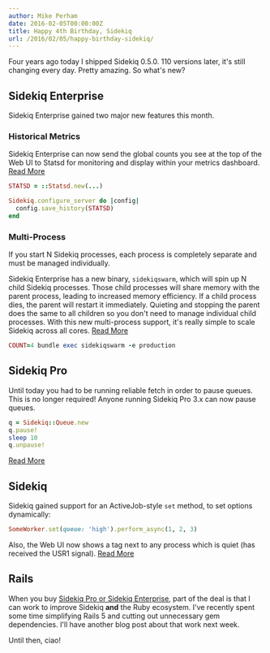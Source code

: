 ```yaml
---
author: Mike Perham
date: 2016-02-05T00:00:00Z
title: Happy 4th Birthday, Sidekiq
url: /2016/02/05/happy-birthday-sidekiq/
---
```


Four years ago today I shipped Sidekiq 0.5.0.  110 versions later, it's
still changing every day.  Pretty amazing.  So what's new?

## Sidekiq Enterprise

Sidekiq Enterprise gained two major new features this month.

### Historical Metrics

Sidekiq Enterprise can now send the global counts you see at
the top of the Web UI to Statsd for monitoring and
display within your metrics dashboard. [Read More][0]

```ruby
STATSD = ::Statsd.new(...)

Sidekiq.configure_server do |config|
  config.save_history(STATSD)
end
```

### Multi-Process

If you start N Sidekiq processes, each process is completely separate
and must be managed individually.

Sidekiq Enterprise has a new binary, `sidekiqswarm`,
which will spin up N child Sidekiq processes.  Those child processes
will share memory with the parent process, leading to increased memory efficiency.
If a child process dies, the parent will restart it immediately.
Quieting and stopping the parent does the same to all children so you
don't need to manage individual child processes.  With this new
multi-process support, it's really simple to scale Sidekiq across all
cores.  [Read More][1]

```ruby
COUNT=4 bundle exec sidekiqswarm -e production
```

## Sidekiq Pro

Until today you had to be running reliable fetch in order to pause
queues.  This is no longer required!  Anyone running Sidekiq Pro 3.x can now
pause queues.

```ruby
q = Sidekiq::Queue.new
q.pause!
sleep 10
q.unpause!
```

[Read More][2]

## Sidekiq

Sidekiq gained support for an ActiveJob-style `set` method, to set options
dynamically:

```ruby
SomeWorker.set(queue: 'high').perform_async(1, 2, 3)
```

Also, the Web UI now shows a tag next to any process which is quiet (has
received the USR1 signal). [Read More][3]

## Rails

When you buy [Sidekiq Pro or Sidekiq Enterprise][4], part of the deal is that
I can work to improve Sidekiq **and** the Ruby ecosystem.  I've
recently spent some time simplifying Rails 5 and cutting out unnecessary
gem dependencies.  I'll have another blog post about that work next
week.

Until then, ciao!

[0]: https://github.com/mperham/sidekiq/wiki/Ent-Historical-Metrics
[1]: https://github.com/mperham/sidekiq/wiki/Ent-Multi-Process
[2]: https://github.com/mperham/sidekiq/blob/master/Pro-Changes.md
[3]: https://github.com/mperham/sidekiq/blob/master/Changes.md
[4]: http://sidekiq.org
